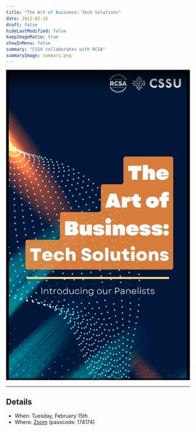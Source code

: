 ```yaml
---
title: "The Art of Business: Tech Solutions"
date: 2022-02-15
draft: false
hideLastModified: false
keepImageRatio: true
showInMenu: false
summary: "CSSU collaborates with RCSA"
summaryImage: summary.png
---
```


![Graphics](tall.png)

---

## Details

- When: Tuesday, February 15th.
- Where: [Zoom](https://utoronto.zoom.us/j/89675624361) (passcode: 174174)
